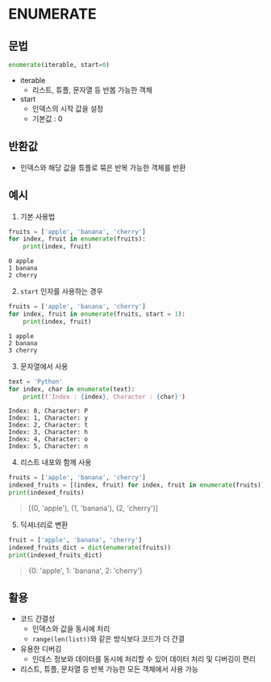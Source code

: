 # ENUMERATE

## 문법
```PYTHON
enumerate(iterable, start=0)
```
- iterable
  - 리스트, 튜플, 문자열 등 반봅 가능한 객체
- start
  - 인덱스의 시작 값을 설정
  - 기본값 : 0

## 반환값
- 인덱스와 해당 값을 튜플로 묶은 반복 가능한 객체를 반환

## 예시
1. 기본 사용법
```python
fruits = ['apple', 'banana', 'cherry']
for index, fruit in enumerate(fruits):
    print(index, fruit)
```
```
0 apple
1 banana
2 cherry
```

2. `start` 인자를 사용하는 경우
```python
fruits = ['apple', 'banana', 'cherry']
for index, fruit in enumerate(fruits, start = 1):
    print(index, fruit)
```
```
1 apple
2 banana
3 cherry
```

3. 문자열에서 사용
```python
text = 'Python'
for index, char in enumerate(text):
    print(f'Index : {index}, Character : {char}')
```
```
Index: 0, Character: P
Index: 1, Character: y
Index: 2, Character: t
Index: 3, Character: h
Index: 4, Character: o
Index: 5, Character: n
```

4. 리스트 내포와 함께 사용
```python
fruits = ['apple', 'banana', 'cherry']
indexed_fruits = [(index, fruit) for index, fruit in enumerate(fruits)]
print(indexed_fruits)
```
> [(0, 'apple'), (1, 'banana'), (2, 'cherry')]

5. 딕셔너리로 변환
```python
fruit = ['apple', 'banana', 'cherry']
indexed_fruits_dict = dict(enumerate(fruits))
print(indexed_fruits_dict)
```
> {0: 'apple', 1: 'banana', 2: 'cherry'}

## 활용
- 코드 간결성
  - 인덱스와 값을 동시에 처리
  - `range(len(list))`와 같은 방식보다 코드가 더 간결
- 유용한 디버깅
  - 인데스 정보와 데이터를 동시에 처리할 수 있어 데이터 처리 및 디버깅이 편리
- 리스트, 튜플, 문자열 등 반복 가능한 모든 객체에서 사용 가능